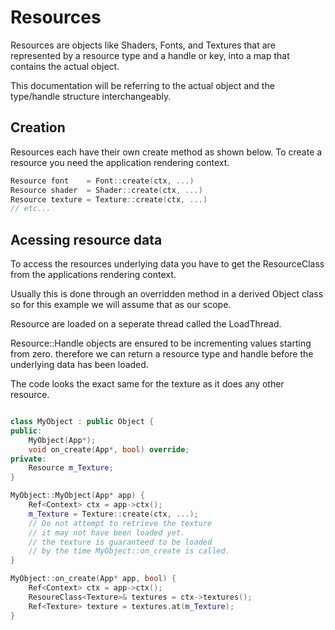 # Resources

Resources are objects like Shaders, Fonts, and Textures that are represented
by a resource type and a handle or key, into a map that contains the actual
object. 

This documentation will be referring to the actual object and the type/handle structure 
interchangeably.


## Creation

Resources each have their own create method as shown below.
To create a resource you need the application rendering context.

```cpp
Resource font    = Font::create(ctx, ...)
Resource shader  = Shader::create(ctx, ...)
Resource texture = Texture::create(ctx, ...)
// etc...
```

## Acessing resource data

To access the resources underlying data you have to get the ResourceClass from
the applications rendering context.

Usually this is done through an overridden method in a derived Object class
so for this example we will assume that as our scope.

Resource are loaded on a seperate thread called the LoadThread.

Resource::Handle objects are ensured to be incrementing values starting from zero.
therefore we can return a resource type and handle before the underlying
data has been loaded.  

The code looks the exact same for the texture as it does
any other resource.

```cpp

class MyObject : public Object {
public:
    MyObject(App*);
    void on_create(App*, bool) override;
private:
    Resource m_Texture;
}

MyObject::MyObject(App* app) {
    Ref<Context> ctx = app->ctx();
    m_Texture = Texture::create(ctx, ...);
    // Do not attempt to retrieve the texture
    // it may not have been loaded yet.
    // the texture is guaranteed to be loaded
    // by the time MyObject::on_create is called.
}

MyObject::on_create(App* app, bool) {
    Ref<Context> ctx = app->ctx();
    ResoureClass<Texture>& textures = ctx->textures();
    Ref<Texture> texture = textures.at(m_Texture);
}
```





